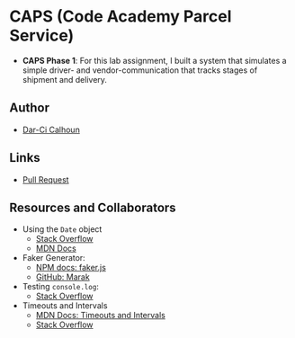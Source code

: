# CAPS (Code Academy Parcel Service)

- **CAPS Phase 1**: For this lab assignment, I built a system that simulates a simple driver- and vendor-communication that tracks stages of shipment and delivery.

## Author

- [Dar-Ci Calhoun](https://github.com/dcalhoun286)

## Links

- [Pull Request](https://github.com/dcalhoun286/caps/pull/1)

## Resources and Collaborators

- Using the `Date` object
  - [Stack Overflow](https://stackoverflow.com/questions/30158574/how-to-convert-result-from-date-now-to-yyyy-mm-dd-hhmmss-ffff)
  - [MDN Docs](https://developer.mozilla.org/en-US/docs/Web/JavaScript/Reference/Global_Objects/Date/toString)
- Faker Generator:
  - [NPM docs: faker.js](https://www.npmjs.com/package/faker)
  - [GitHub: Marak](https://github.com/Marak/faker.js/wiki/Address)
- Testing `console.log`:
  - [Stack Overflow](https://stackoverflow.com/questions/49096093/how-do-i-test-a-jest-console-log)
- Timeouts and Intervals
  - [MDN Docs: Timeouts and Intervals](https://developer.mozilla.org/en-US/docs/Learn/JavaScript/Asynchronous/Timeouts_and_intervals)
  - [Stack Overflow](https://stackoverflow.com/questions/36530438/events-in-nodejs-event-is-being-emitted-within-setinterval-but-not-without-se)
